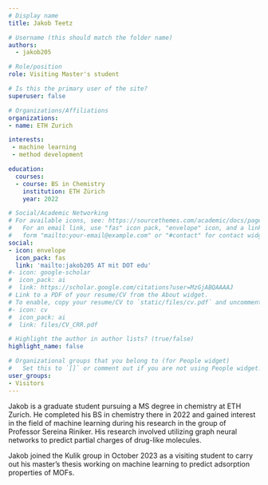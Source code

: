 ```yaml
---
# Display name
title: Jakob Teetz

# Username (this should match the folder name)
authors:
  - jakob205

# Role/position
role: Visiting Master's student

# Is this the primary user of the site?
superuser: false

# Organizations/Affiliations
organizations:
- name: ETH Zurich

interests:
 - machine learning
 - method development

education:
  courses:
  - course: BS in Chemistry
    institution: ETH Zürich
    year: 2022

# Social/Academic Networking
# For available icons, see: https://sourcethemes.com/academic/docs/page-builder/#icons
#   For an email link, use "fas" icon pack, "envelope" icon, and a link in the
#   form "mailto:your-email@example.com" or "#contact" for contact widget.
social:
- icon: envelope
  icon_pack: fas
  link: 'mailto:jakob205 AT mit DOT edu'
#- icon: google-scholar
#  icon_pack: ai
#  link: https://scholar.google.com/citations?user=MzGjABQAAAAJ
# Link to a PDF of your resume/CV from the About widget.
# To enable, copy your resume/CV to `static/files/cv.pdf` and uncomment the lines below.
#- icon: cv
#  icon_pack: ai
#  link: files/CV_CRR.pdf

# Highlight the author in author lists? (true/false)
highlight_name: false

# Organizational groups that you belong to (for People widget)
#   Set this to `[]` or comment out if you are not using People widget.
user_groups:
- Visitors
---
```

Jakob is a graduate student pursuing a MS degree in chemistry at ETH Zurich. He completed his BS in chemistry there in 2022 and gained interest in the field of machine learning during his research in the group of Professor Sereina Riniker. His research involved utilizing graph neural networks to predict partial charges of drug-like molecules.  

Jakob joined the Kulik group in October 2023 as a visiting student to carry out his master’s thesis working on machine learning to predict adsorption properties of MOFs. 